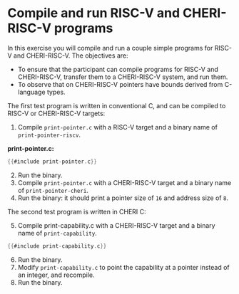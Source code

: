 # Compile and run RISC-V and CHERI-RISC-V programs

In this exercise you will compile and run a couple simple
programs for RISC-V and CHERI-RISC-V. The objectives are:
- To ensure that the participant can compile programs for RISC-V and CHERI-RISC-V, transfer them to a CHERI-RISC-V system, and run them.
- To observe that on CHERI-RISC-V pointers have bounds derived from C-language types.

The first test program is written in conventional C, and can be compiled
to RISC-V or CHERI-RISC-V targets:

1. Compile `print-pointer.c` with a RISC-V target and a binary name of
`print-pointer-riscv`.

**print-pointer.c:**
```C
{{#include print-pointer.c}}
```
2. Run the binary.
3. Compile `print-pointer.c` with a CHERI-RISC-V target and a binary name
   of `print-pointer-cheri`.
4. Run the binary: it should print a pointer size of `16` and address size
   of `8`.

The second test program is written in CHERI C:

5. Compile print-capability.c with a CHERI-RISC-V target and a binary name
   of `print-capability`.
```C
{{#include print-capability.c}}
```
6. Run the binary.
7. Modify `print-capability.c` to point the capability at a pointer instead
   of an integer, and recompile.
8. Run the binary.
